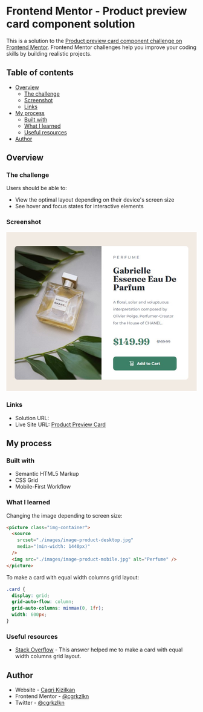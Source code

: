# Frontend Mentor - Product preview card component solution

This is a solution to the [Product preview card component challenge on Frontend Mentor](https://www.frontendmentor.io/challenges/product-preview-card-component-GO7UmttRfa). Frontend Mentor challenges help you improve your coding skills by building realistic projects.

## Table of contents

- [Overview](#overview)
  - [The challenge](#the-challenge)
  - [Screenshot](#screenshot)
  - [Links](#links)
- [My process](#my-process)
  - [Built with](#built-with)
  - [What I learned](#what-i-learned)
  - [Useful resources](#useful-resources)
- [Author](#author)

## Overview

### The challenge

Users should be able to:

- View the optimal layout depending on their device's screen size
- See hover and focus states for interactive elements

### Screenshot

![](./images/screenshot.jpg)

### Links

- Solution URL: []()
- Live Site URL: [Product Preview Card](https://cgrkzlkn.github.io/product-preview-card-component/)

## My process

### Built with

- Semantic HTML5 Markup
- CSS Grid
- Mobile-First Workflow

### What I learned

Changing the image depending to screen size:

```html
<picture class="img-container">
  <source
    srcset="./images/image-product-desktop.jpg"
    media="(min-width: 1440px)"
  />
  <img src="./images/image-product-mobile.jpg" alt="Perfume" />
</picture>
```

To make a card with equal width columns grid layout:

```css
.card {
  display: grid;
  grid-auto-flow: column;
  grid-auto-columns: minmax(0, 1fr);
  width: 600px;
}
```

### Useful resources

- [Stack Overflow](https://stackoverflow.com/questions/47601564/equal-width-columns-in-css-grid) - This answer helped me to make a card with equal width columns grid layout.

## Author

- Website - [Cagri Kizilkan](https://cagrikizilkan.com)
- Frontend Mentor - [@cgrkzlkn](https://www.frontendmentor.io/profile/cgrkzlkn)
- Twitter - [@cgrkzlkn](https://www.twitter.com/cgrkzlkn)
